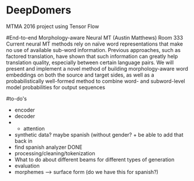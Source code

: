 # DeepDomers
MTMA 2016 project using Tensor Flow


#End-to-end Morphology-aware Neural MT (Austin Matthews)
Room 333
Current neural MT methods rely on naïve word representations that make no use of available sub-word information. Previous approaches, such as factored translation, have shown that such information can greatly help translation quality, especially between certain language pairs. We will present and implement a novel method of building morphology-aware word embeddings on both the source and target sides, as well as a probabilistically well-formed method to combine word- and subword-level model probabilities for output sequences


#to-do's
- encoder
- decoder
- + attention
- synthetic data? maybe spanish (without gender? + be able to add that back in
- find spanish analyzer DONE
- processing/cleaning/tokenization
- What to do about different beams for different types of generation
- evaluation
- morphemes --> surface form (do we have this for spanish?)
